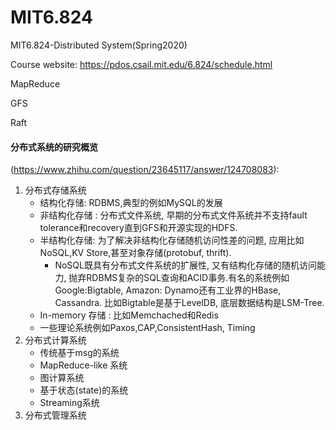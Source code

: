 # MIT6.824
MIT6.824-Distributed System(Spring2020)

Course website: https://pdos.csail.mit.edu/6.824/schedule.html 



MapReduce



GFS

Raft



















#### 分布式系统的研究概览

(https://www.zhihu.com/question/23645117/answer/124708083): 

1. 分布式存储系统 
   - 结构化存储: RDBMS,典型的例如MySQL的发展
   - 非结构化存储 : 分布式文件系统, 早期的分布式文件系统并不支持fault tolerance和recovery直到GFS和开源实现的HDFS.
   - 半结构化存储: 为了解决非结构化存储随机访问性差的问题, 应用比如NoSQL,KV Store,甚至对象存储(protobuf, thrift). 
     - NoSQL既具有分布式文件系统的扩展性, 又有结构化存储的随机访问能力, 抛弃RDBMS复杂的SQL查询和ACID事务.有名的系统例如 Google:Bigtable, Amazon: Dynamo还有工业界的HBase, Cassandra. 比如Bigtable是基于LevelDB, 底层数据结构是LSM-Tree.
   - In-memory 存储 : 比如Memchached和Redis
   - 一些理论系统例如Paxos,CAP,ConsistentHash, Timing
2. 分布式计算系统
   - 传统基于msg的系统
   - MapReduce-like 系统
   - 图计算系统
   - 基于状态(state)的系统
   - Streaming系统
3. 分布式管理系统 
